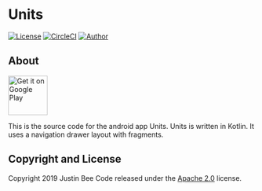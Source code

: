 # Units



[![License](https://img.shields.io/badge/License-Apache%202.0-blue.svg)](https://opensource.org/licenses/Apache-2.0)
[![CircleCI](https://circleci.com/gh/Justin-Bee/Units.svg?style=svg)](https://circleci.com/gh/Justin-Bee/Units)
[![Author](https://img.shields.io/badge/Author-Justin%20Bee-blue.svg)](mailto:jbee.appz@gmail.com)


## About
[<img src="https://play.google.com/intl/en_us/badges/images/generic/en-play-badge.png"
      alt="Get it on Google Play"
      height="80">](https://play.google.com/store/apps/details?id=com.bee.units&hl=en_US)
 
This is the source code for the android app Units.
Units is written in Kotlin. It uses a navigation drawer layout with fragments.

## Copyright and License

Copyright 2019 Justin Bee Code released under the [Apache 2.0](https://github.com/Justin-Bee/Units/blob/master/LICENSE) license.
